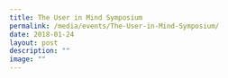 ```yaml
---
title: The User in Mind Symposium
permalink: /media/events/The-User-in-Mind-Symposium/
date: 2018-01-24
layout: post
description: ""
image: ""
---
```

